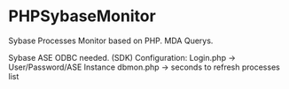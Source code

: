 # PHPSybaseMonitor
Sybase Processes Monitor based on PHP. MDA Querys.

Sybase ASE ODBC needed. (SDK)
Configuration:
Login.php -> User/Password/ASE Instance
dbmon.php -> seconds to refresh processes list
